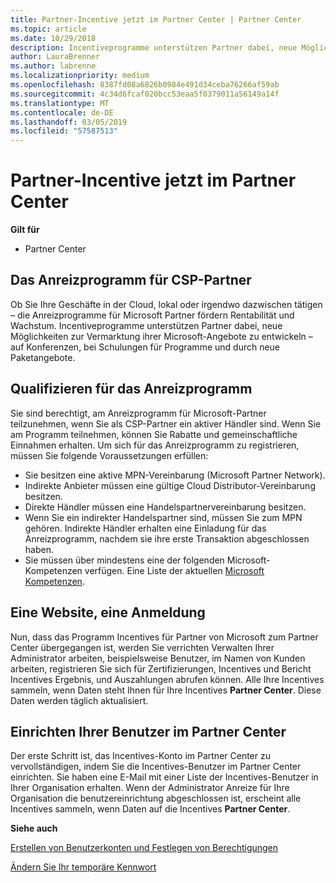 ```yaml
---
title: Partner-Incentive jetzt im Partner Center | Partner Center
ms.topic: article
ms.date: 10/29/2018
description: Incentiveprogramme unterstützen Partner dabei, neue Möglichkeiten zur Vermarktung ihrer Microsoft-Angebote zu entwickeln, Schulungen anzubieten usw.
author: LauraBrenner
ms.author: labrenne
ms.localizationpriority: medium
ms.openlocfilehash: 8387fd08a6826b0984e491d34ceba76266af59ab
ms.sourcegitcommit: 4c34d6fcaf020bcc53eaa5f0379011a56149a14f
ms.translationtype: MT
ms.contentlocale: de-DE
ms.lasthandoff: 03/05/2019
ms.locfileid: "57587513"
---
```

# <a name="partner-incentives-is-now-on-partner-center"></a>Partner-Incentive jetzt im Partner Center 

**Gilt für**

-  Partner Center

## <a name="the-csp-partner-incentives-program"></a>Das Anreizprogramm für CSP-Partner

Ob Sie Ihre Geschäfte in der Cloud, lokal oder irgendwo dazwischen tätigen – die Anreizprogramme für Microsoft Partner fördern Rentabilität und Wachstum. Incentiveprogramme unterstützen Partner dabei, neue Möglichkeiten zur Vermarktung ihrer Microsoft-Angebote zu entwickeln – auf Konferenzen, bei Schulungen für Programme und durch neue Paketangebote. 

## <a name="qualify-for-the-incentives-program"></a>Qualifizieren für das Anreizprogramm

Sie sind berechtigt, am Anreizprogramm für Microsoft-Partner teilzunehmen, wenn Sie als CSP-Partner ein aktiver Händler sind.
Wenn Sie am Programm teilnehmen, können Sie Rabatte und gemeinschaftliche Einnahmen erhalten. Um sich für das Anreizprogramm zu registrieren, müssen Sie folgende Voraussetzungen erfüllen: 
- Sie besitzen eine aktive MPN-Vereinbarung (Microsoft Partner Network).  
- Indirekte Anbieter müssen eine gültige Cloud Distributor-Vereinbarung besitzen.
- Direkte Händler müssen eine Handelspartnervereinbarung besitzen.
- Wenn Sie ein indirekter Handelspartner sind, müssen Sie zum MPN gehören. Indirekte Händler erhalten eine Einladung für das Anreizprogramm, nachdem sie ihre erste Transaktion abgeschlossen haben. 
- Sie müssen über mindestens eine der folgenden Microsoft-Kompetenzen verfügen. Eine Liste der aktuellen [Microsoft Kompetenzen](competencies.md).

## <a name="one-site-one-log-on"></a>Eine Website, eine Anmeldung

Nun, dass das Programm Incentives für Partner von Microsoft zum Partner Center übergegangen ist, werden Sie verrichten Verwalten Ihrer Administrator arbeiten, beispielsweise Benutzer, im Namen von Kunden arbeiten, registrieren Sie sich für Zertifizierungen, Incentives und Bericht Incentives Ergebnis, und Auszahlungen abrufen können. Alle Ihre Incentives sammeln, wenn Daten steht Ihnen für Ihre Incentives **Partner Center**. Diese Daten werden täglich aktualisiert.
 
## <a name="set-your-users-up-in-partner-center"></a>Einrichten Ihrer Benutzer im Partner Center
 
Der erste Schritt ist, das Incentives-Konto im Partner Center zu vervollständigen, indem Sie die Incentives-Benutzer im Partner Center einrichten. Sie haben eine E-Mail mit einer Liste der Incentives-Benutzer in Ihrer Organisation erhalten. Wenn der Administrator Anreize für Ihre Organisation die benutzereinrichtung abgeschlossen ist, erscheint alle Incentives sammeln, wenn Daten auf die Incentives **Partner Center**.

**Siehe auch**

[Erstellen von Benutzerkonten und Festlegen von Berechtigungen](create-user-accounts-and-set-permissions.md)

[Ändern Sie Ihr temporäre Kennwort](change-your-temporary-password.md)

